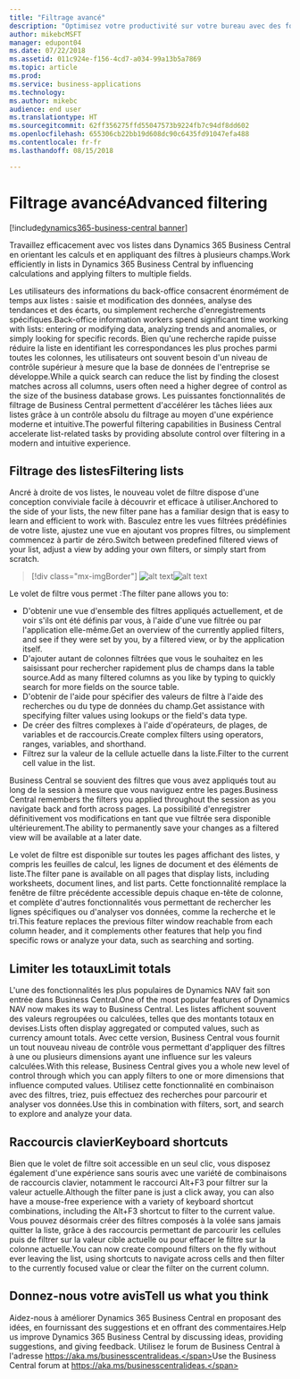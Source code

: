 ```yaml
---
title: "Filtrage avancé"
description: "Optimisez votre productivité sur votre bureau avec des fonctionnalités de filtrage puissantes."
author: mikebcMSFT
manager: edupont04
ms.date: 07/22/2018
ms.assetid: 011c924e-f156-4cd7-a034-99a13b5a7869
ms.topic: article
ms.prod: 
ms.service: business-applications
ms.technology: 
ms.author: mikebc
audience: end user
ms.translationtype: HT
ms.sourcegitcommit: 62ff356275ffd55047573b9224fb7c94df8dd602
ms.openlocfilehash: 655306cb22bb19d608dc90c6435fd91047efa488
ms.contentlocale: fr-fr
ms.lasthandoff: 08/15/2018

---
```

# <a name="advanced-filtering"></a><span data-ttu-id="f4e9f-103">Filtrage avancé</span><span class="sxs-lookup"><span data-stu-id="f4e9f-103">Advanced filtering</span></span>

[!include[dynamics365-business-central banner](../includes/dynamics365-business-central.md)]



<span data-ttu-id="f4e9f-104">Travaillez efficacement avec vos listes dans Dynamics 365 Business Central en orientant les calculs et en appliquant des filtres à plusieurs champs.</span><span class="sxs-lookup"><span data-stu-id="f4e9f-104">Work efficiently in lists in Dynamics 365 Business Central by influencing calculations and applying filters to multiple fields.</span></span>

<span data-ttu-id="f4e9f-105">Les utilisateurs des informations du back-office consacrent énormément de temps aux listes : saisie et modification des données, analyse des tendances et des écarts, ou simplement recherche d'enregistrements spécifiques.</span><span class="sxs-lookup"><span data-stu-id="f4e9f-105">Back-office information workers spend significant time working with lists: entering or modifying data, analyzing trends and anomalies, or simply looking for specific records.</span></span> <span data-ttu-id="f4e9f-106">Bien qu'une recherche rapide puisse réduire la liste en identifiant les correspondances les plus proches parmi toutes les colonnes, les utilisateurs ont souvent besoin d'un niveau de contrôle supérieur à mesure que la base de données de l'entreprise se développe.</span><span class="sxs-lookup"><span data-stu-id="f4e9f-106">While a quick search can reduce the list by finding the closest matches across all columns, users often need a higher degree of control as the size of the business database grows.</span></span> <span data-ttu-id="f4e9f-107">Les puissantes fonctionnalités de filtrage de Business Central permettent d'accélérer les tâches liées aux listes grâce à un contrôle absolu du filtrage au moyen d'une expérience moderne et intuitive.</span><span class="sxs-lookup"><span data-stu-id="f4e9f-107">The powerful filtering capabilities in Business Central accelerate list-related tasks by providing absolute control over filtering in a modern and intuitive experience.</span></span>

## <a name="filtering-lists"></a><span data-ttu-id="f4e9f-108">Filtrage des listes</span><span class="sxs-lookup"><span data-stu-id="f4e9f-108">Filtering lists</span></span>
<span data-ttu-id="f4e9f-109">Ancré à droite de vos listes, le nouveau volet de filtre dispose d'une conception conviviale facile à découvrir et efficace à utiliser.</span><span class="sxs-lookup"><span data-stu-id="f4e9f-109">Anchored to the side of your lists, the new filter pane has a familiar design that is easy to learn and efficient to work with.</span></span> <span data-ttu-id="f4e9f-110">Basculez entre les vues filtrées prédéfinies de votre liste, ajustez une vue en ajoutant vos propres filtres, ou simplement commencez à partir de zéro.</span><span class="sxs-lookup"><span data-stu-id="f4e9f-110">Switch between predefined filtered views of your list, adjust a view by adding your own filters, or simply start from scratch.</span></span>

> [!div class="mx-imgBorder"]
> <span data-ttu-id="f4e9f-111">![alt text](media/list-page-with-advanced-filter.png "Concept de disposition anticipé pour un volet de filtre ancré en regard d'une liste.")</span><span class="sxs-lookup"><span data-stu-id="f4e9f-111">![alt text](media/list-page-with-advanced-filter.png "Early design concept for a filter pane anchored alongside a list.")</span></span>

<span data-ttu-id="f4e9f-112">Le volet de filtre vous permet :</span><span class="sxs-lookup"><span data-stu-id="f4e9f-112">The filter pane allows you to:</span></span>

-   <span data-ttu-id="f4e9f-113">D'obtenir une vue d'ensemble des filtres appliqués actuellement, et de voir s'ils ont été définis par vous, à l'aide d'une vue filtrée ou par l'application elle-même.</span><span class="sxs-lookup"><span data-stu-id="f4e9f-113">Get an overview of the currently applied filters, and see if they were set by you, by a filtered view, or by the application itself.</span></span>
-   <span data-ttu-id="f4e9f-114">D'ajouter autant de colonnes filtrées que vous le souhaitez en les saisissant pour rechercher rapidement plus de champs dans la table source.</span><span class="sxs-lookup"><span data-stu-id="f4e9f-114">Add as many filtered columns as you like by typing to quickly search for more fields on the source table.</span></span>
-   <span data-ttu-id="f4e9f-115">D'obtenir de l'aide pour spécifier des valeurs de filtre à l'aide des recherches ou du type de données du champ.</span><span class="sxs-lookup"><span data-stu-id="f4e9f-115">Get assistance with specifying filter values using lookups or the field's data type.</span></span>
-   <span data-ttu-id="f4e9f-116">De créer des filtres complexes à l'aide d'opérateurs, de plages, de variables et de raccourcis.</span><span class="sxs-lookup"><span data-stu-id="f4e9f-116">Create complex filters using operators, ranges, variables, and shorthand.</span></span>
-   <span data-ttu-id="f4e9f-117">Filtrez sur la valeur de la cellule actuelle dans la liste.</span><span class="sxs-lookup"><span data-stu-id="f4e9f-117">Filter to the current cell value in the list.</span></span>

<span data-ttu-id="f4e9f-118">Business Central se souvient des filtres que vous avez appliqués tout au long de la session à mesure que vous naviguez entre les pages.</span><span class="sxs-lookup"><span data-stu-id="f4e9f-118">Business Central remembers the filters you applied throughout the session as you navigate back and forth across pages.</span></span> <span data-ttu-id="f4e9f-119">La possibilité d'enregistrer définitivement vos modifications en tant que vue filtrée sera disponible ultérieurement.</span><span class="sxs-lookup"><span data-stu-id="f4e9f-119">The ability to permanently save your changes as a filtered view will be available at a later date.</span></span>

<span data-ttu-id="f4e9f-120">Le volet de filtre est disponible sur toutes les pages affichant des listes, y compris les feuilles de calcul, les lignes de document et des éléments de liste.</span><span class="sxs-lookup"><span data-stu-id="f4e9f-120">The filter pane is available on all pages that display lists, including worksheets, document lines, and list parts.</span></span>
<span data-ttu-id="f4e9f-121">Cette fonctionnalité remplace la fenêtre de filtre précédente accessible depuis chaque en-tête de colonne, et complète d'autres fonctionnalités vous permettant de rechercher les lignes spécifiques ou d'analyser vos données, comme la recherche et le tri.</span><span class="sxs-lookup"><span data-stu-id="f4e9f-121">This feature replaces the previous filter window reachable from each column header, and it complements other features that help you find specific rows or analyze your data, such as searching and sorting.</span></span>

## <a name="limit-totals"></a><span data-ttu-id="f4e9f-122">Limiter les totaux</span><span class="sxs-lookup"><span data-stu-id="f4e9f-122">Limit totals</span></span>
<span data-ttu-id="f4e9f-123">L'une des fonctionnalités les plus populaires de Dynamics NAV fait son entrée dans Business Central.</span><span class="sxs-lookup"><span data-stu-id="f4e9f-123">One of the most popular features of Dynamics NAV now makes its way to Business Central.</span></span> <span data-ttu-id="f4e9f-124">Les listes affichent souvent des valeurs regroupées ou calculées, telles que des montants totaux en devises.</span><span class="sxs-lookup"><span data-stu-id="f4e9f-124">Lists often display aggregated or computed values, such as currency amount totals.</span></span> <span data-ttu-id="f4e9f-125">Avec cette version, Business Central vous fournit un tout nouveau niveau de contrôle vous permettant d'appliquer des filtres à une ou plusieurs dimensions ayant une influence sur les valeurs calculées.</span><span class="sxs-lookup"><span data-stu-id="f4e9f-125">With this release, Business Central gives you a whole new level of control through which you can apply filters to one or more dimensions that influence computed values.</span></span> <span data-ttu-id="f4e9f-126">Utilisez cette fonctionnalité en combinaison avec des filtres, triez, puis effectuez des recherches pour parcourir et analyser vos données.</span><span class="sxs-lookup"><span data-stu-id="f4e9f-126">Use this in combination with filters, sort, and search to explore and analyze your data.</span></span>

## <a name="keyboard-shortcuts"></a><span data-ttu-id="f4e9f-127">Raccourcis clavier</span><span class="sxs-lookup"><span data-stu-id="f4e9f-127">Keyboard shortcuts</span></span>
<span data-ttu-id="f4e9f-128">Bien que le volet de filtre soit accessible en un seul clic, vous disposez également d'une expérience sans souris avec une variété de combinaisons de raccourcis clavier, notamment le raccourci Alt+F3 pour filtrer sur la valeur actuelle.</span><span class="sxs-lookup"><span data-stu-id="f4e9f-128">Although the filter pane is just a click away, you can also have a mouse-free experience with a variety of keyboard shortcut combinations, including the Alt+F3 shortcut to filter to the current value.</span></span> <span data-ttu-id="f4e9f-129">Vous pouvez désormais créer des filtres composés à la volée sans jamais quitter la liste, grâce à des raccourcis permettant de parcourir les cellules puis de filtrer sur la valeur cible actuelle ou pour effacer le filtre sur la colonne actuelle.</span><span class="sxs-lookup"><span data-stu-id="f4e9f-129">You can now create compound filters on the fly without ever leaving the list, using shortcuts to navigate across cells and then filter to the currently focused value or clear the filter on the current column.</span></span>

<!--
### Who uses these features
These features are available to all desktop users without additional setup, in the browser or Windows 10 companion app.
## Status
### Availability
Cloud, on-premises, hybrid
### Regional availability
No regional restrictions. Available in all Dynamics 365 Business Central supported markets.
-->

## <a name="tell-us-what-you-think"></a><span data-ttu-id="f4e9f-130">Donnez-nous votre avis</span><span class="sxs-lookup"><span data-stu-id="f4e9f-130">Tell us what you think</span></span>
<span data-ttu-id="f4e9f-131">Aidez-nous à améliorer Dynamics 365 Business Central en proposant des idées, en fournissant des suggestions et en offrant des commentaires.</span><span class="sxs-lookup"><span data-stu-id="f4e9f-131">Help us improve Dynamics 365 Business Central by discussing ideas, providing suggestions, and giving feedback.</span></span> <span data-ttu-id="f4e9f-132">Utilisez le forum de Business Central à l'adresse https://aka.ms/businesscentralideas.</span><span class="sxs-lookup"><span data-stu-id="f4e9f-132">Use the Business Central forum at https://aka.ms/businesscentralideas.</span></span>

